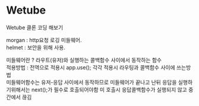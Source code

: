# Wetube

Wetube 클론 코딩 해보기

morgan : http요청 로깅 미들웨어.  
helmet : 보안을 위해 사용.

미들웨어란 ? 라우트(유저)와 실행하는 콜백함수 사이에서 동작하는 함수  
적용방법 : 전역으로 적용시 app.use(); 각각 적용시 라우팅과 콜백함수 사이에 쓰는방법  
미들웨어함수는 유저-응답 사이에서 동작하므로 미들웨어가 끝나고 난뒤 응답을 실행하기위해서는 next();가 필수로 호출되어야함 미 호출시 응답콜백함수가 실행되지 않고 중간에서 끊김

